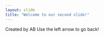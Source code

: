 ```yaml
---
layout: slide
title: "Welcome to our second slide!"
---
```

Created by AB
Use the left arrow to go back!
